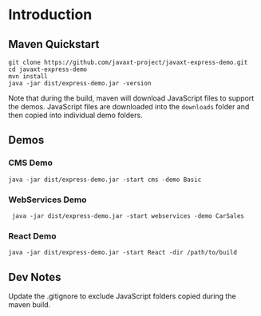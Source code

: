 # Introduction


## Maven Quickstart
```
git clone https://github.com/javaxt-project/javaxt-express-demo.git
cd javaxt-express-demo
mvn install
java -jar dist/express-demo.jar -version
```

Note that during the build, maven will download JavaScript files to support the demos.
JavaScript files are downloaded into the `downloads` folder and then copied into individual
demo folders.


## Demos

### CMS Demo
```
java -jar dist/express-demo.jar -start cms -demo Basic
```

### WebServices Demo
```
 java -jar dist/express-demo.jar -start webservices -demo CarSales
```

### React Demo
```
java -jar dist/express-demo.jar -start React -dir /path/to/build
```


## Dev Notes
Update the .gitignore to exclude JavaScript folders copied during the maven build.